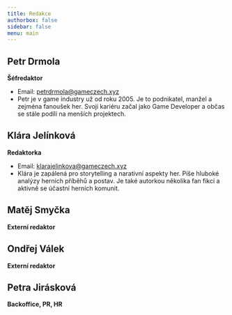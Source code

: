 ```yaml
---
title: Redakce
authorbox: false
sidebar: false
menu: main
---
```


## Petr Drmola

**Šéfredaktor**

- Email: petrdrmola@gameczech.xyz
- Petr je v game industry už od roku 2005. Je to podnikatel, manžel a zejména fanoušek her. Svoji kariéru začal jako Game Developer a občas se stále podílí na menších projektech.

## Klára Jelínková

**Redaktorka**

- Email: klarajelinkova@gameczech.xyz
- Klára je zapálená pro storytelling a narativní aspekty her. Píše hluboké analýzy herních příběhů a postav. Je také autorkou několika fan fikcí a aktivně se účastní herních komunit.

## Matěj Smyčka

**Externí redaktor**

## Ondřej Válek

**Externí redaktor**

## Petra Jirásková

**Backoffice, PR, HR**

